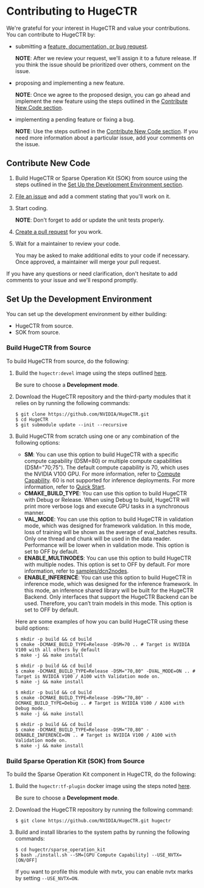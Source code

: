 # Contributing to HugeCTR

We're grateful for your interest in HugeCTR and value your contributions. You can contribute to HugeCTR by:
* submitting a [feature, documentation, or bug request](https://github.com/NVIDIA/HugeCTR/issues/new/choose).

  **NOTE**: After we review your request, we'll assign it to a future release. If you think the issue should be prioritized over others, comment on the issue.
  
* proposing and implementing a new feature.

  **NOTE**: Once we agree to the proposed design, you can go ahead and implement the new feature using the steps outlined in the [Contribute New Code section](#contribute-new-code).
  
* implementing a pending feature or fixing a bug.

  **NOTE**: Use the steps outlined in the [Contribute New Code section](#contribute-new-code). If you need more information about a particular issue, 
  add your comments on the issue.

## Contribute New Code

1. Build HugeCTR or Sparse Operation Kit (SOK) from source using the steps outlined in the [Set Up the Development Environment section](#set-up-the-development-environment).
2. [File an issue](https://github.com/NVIDIA/HugeCTR/issues/new/choose) and add a comment stating that you'll work on it.
3. Start coding.
 
   **NOTE**: Don't forget to add or update the unit tests properly.
   
4. [Create a pull request](https://github.com/nvidia/HugeCTR/compare) for you work.
5. Wait for a maintainer to review your code.

   You may be asked to make additional edits to your code if necessary. Once approved, a maintainer will merge your pull request.

If you have any questions or need clarification, don't hesitate to add comments to your issue and we'll respond promptly.

## Set Up the Development Environment

You can set up the development environment by either building:
* HugeCTR from source.
* SOK from source. 

### Build HugeCTR from Source

To build HugeCTR from source, do the following:

1. Build the `hugectr:devel` image using the steps outlined [here](../tools/dockerfiles#build-container-for-model-training).
   
   Be sure to choose a **Development mode**.

2. Download the HugeCTR repository and the third-party modules that it relies on by running the following commands:
   ```shell
   $ git clone https://github.com/NVIDIA/HugeCTR.git
   $ cd HugeCTR
   $ git submodule update --init --recursive
   ```
   
3. Build HugeCTR from scratch using one or any combination of the following options:
   - **SM**: You can use this option to build HugeCTR with a specific compute capability (DSM=80) or multiple compute capabilities (DSM="70;75"). The default compute capability 
     is 70, which uses the NVIDIA V100 GPU. For more information, refer to [Compute Capability](https://github.com/NVIDIA/HugeCTR/blob/master/docs/hugectr_user_guide.md#compute-capability). 60 is not supported for inference deployments. For more information, refer to [Quick Start](https://github.com/triton-inference-server/hugectr_backend#quick-start).
   - **CMAKE_BUILD_TYPE**: You can use this option to build HugeCTR with Debug or Release. When using Debug to build, HugeCTR will print more verbose logs and execute GPU tasks 
     in a synchronous manner.
   - **VAL_MODE**: You can use this option to build HugeCTR in validation mode, which was designed for framework validation. In this mode, loss of training will be shown as the 
     average of eval_batches results. Only one thread and chunk will be used in the data reader. Performance will be lower when in validation mode. This option is set to OFF by 
     default.
   - **ENABLE_MULTINODES**: You can use this option to build HugeCTR with multiple nodes. This option is set to OFF by default. For more information, refer to [samples/dcn2nodes](../samples/dcn).
   - **ENABLE_INFERENCE**: You can use this option to build HugeCTR in inference mode, which was designed for the inference framework. In this mode, an inference shared library 
     will be built for the HugeCTR Backend. Only interfaces that support the HugeCTR Backend can be used. Therefore, you can’t train models in this mode. This option is set to 
     OFF by default.

   Here are some examples of how you can build HugeCTR using these build options:
   ```shell
   $ mkdir -p build && cd build
   $ cmake -DCMAKE_BUILD_TYPE=Release -DSM=70 .. # Target is NVIDIA V100 with all others by default
   $ make -j && make install
   ```

   ```shell
   $ mkdir -p build && cd build
   $ cmake -DCMAKE_BUILD_TYPE=Release -DSM="70,80" -DVAL_MODE=ON .. # Target is NVIDIA V100 / A100 with Validation mode on.
   $ make -j && make install
   ```

   ```shell
   $ mkdir -p build && cd build
   $ cmake -DCMAKE_BUILD_TYPE=Release -DSM="70,80" -DCMAKE_BUILD_TYPE=Debug .. # Target is NVIDIA V100 / A100 with Debug mode.
   $ make -j && make install
   ```

   ```shell
   $ mkdir -p build && cd build
   $ cmake -DCMAKE_BUILD_TYPE=Release -DSM="70,80" -DENABLE_INFERENCE=ON .. # Target is NVIDIA V100 / A100 with Validation mode on.
   $ make -j && make install
   ```

### Build Sparse Operation Kit (SOK) from Source

To build the Sparse Operation Kit component in HugeCTR, do the following:

1. Build the `hugectr:tf-plugin` docker image using the steps noted [here](../tools/dockerfiles/README.md#build-container-for-tensorflow-plugin).
   
   Be sure to choose a **Development mode**.

2. Download the HugeCTR repository by running the following command:
   ```shell
   $ git clone https://github.com/NVIDIA/HugeCTR.git hugectr
   ```
   
3. Build and install libraries to the system paths by running the following commands:
   ```shell
   $ cd hugectr/sparse_operation_kit
   $ bash ./install.sh --SM=[GPU Compute Capability] --USE_NVTX=[ON/OFF]
   ```
   
   If you want to profile this module with nvtx, you can enable nvtx marks by setting `--USE_NVTX=ON`.
